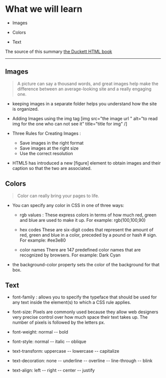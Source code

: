 # What we will learn

 - Images

 - Colors

 - Text

The source of this summary [the Duckett HTML book](https://wtf.tw/ref/duckett.pdf)

______________________________________

## Images

   >A picture can say a thousand words, and great images help make the difference between an average-looking site and a really engaging one.


- keeping images in a separate folder helps you understand how the site is organized.

- Adding Images using  the img tag  [img src="the image url " alt="to read img for the one who can not see it" title="title for img" /]

- Three Rules for Creating Images :

    - Save images in the right format
    - Save images at the right size
    - Use the correct resolution

- HTML5 has introduced a new [figure] element to obtain images and their caption so that the two are associated.

## Colors

 > Color can really bring your pages to life.

- You can specify any color in CSS in one of three ways:
  
   - rgb values : These express colors in terms of how much red, green and blue are used to make it up. For example: rgb(100,100,90)
   
   - hex codes These are six-digit codes that represent the amount of red, green and blue in a color, preceded by a pound or hash # sign. For example: #ee3e80

   - color names There are 147 predefined color names that are recognized by browsers. For example: Dark Cyan

- the background-color property sets the color of the background for that box.

## Text

- font-family : allows you to specify the typeface that should be used for any text inside the element(s) to which a CSS rule applies.

- font-size: Pixels are commonly used because they allow web designers very precise control over how much space their text takes up. The number of pixels is followed by the letters px.

- font-weight: normal  -- bold

- font-style: normal -- italic -- oblique

- text-transform: uppercase -- lowercase -- capitalize

- text-decoration: none -- underline -- overline -- line-through -- blink 

- text-align: left -- right -- center -- justify

